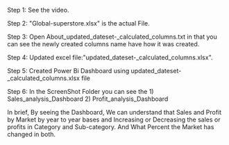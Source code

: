 Step 1: See the video.

Step 2: "Global-superstore.xlsx" is the actual File.

Step 3: Open About_updated_dateset-_calculated_columns.txt in that you can see the newly created columns name have how it was created.

Step 4: Updated excel file:"updated_dateset-_calculated_columns.xlsx".

Step 5: Created Power Bi Dashboard using updated_dateset-_calculated_columns.xlsx file

Step 6: In the ScreenShot Folder you can see the 
                1) Sales_analysis_Dashboard 
                2) Profit_analysis_Dashboard
                

In brief,
By seeing the Dashboard, We can understand that Sales and Profit by Market by year to year bases and Increasing or Decreasing the sales or profits in Category and Sub-category. And What Percent the Market has changed in both.
